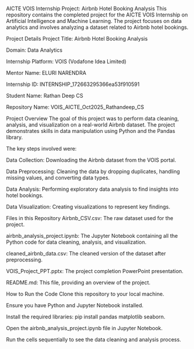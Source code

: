 AICTE VOIS Internship Project: Airbnb Hotel Booking Analysis
This repository contains the completed project for the AICTE VOIS Internship on Artificial Intelligence and Machine Learning. The project focuses on data analytics and involves analyzing a dataset related to Airbnb hotel bookings.

Project Details
Project Title: Airbnb Hotel Booking Analysis

Domain: Data Analytics

Internship Platform: VOIS (Vodafone Idea Limited)

Mentor Name: ELURI NARENDRA

Internship ID:  INTERNSHIP_172663295366ea53f910591

Student Name:  Rathan Deep CS


Repository Name: VOIS_AICTE_Oct2025_Rathandeep_CS 

Project Overview
The goal of this project was to perform data cleaning, analysis, and visualization on a real-world Airbnb dataset. The project demonstrates skills in data manipulation using Python and the Pandas library.

The key steps involved were:

Data Collection: Downloading the Airbnb dataset from the VOIS portal.

Data Preprocessing: Cleaning the data by dropping duplicates, handling missing values, and converting data types.

Data Analysis: Performing exploratory data analysis to find insights into hotel bookings.

Data Visualization: Creating visualizations to represent key findings.

Files in this Repository
Airbnb_CSV.csv: The raw dataset used for the project.

airbnb_analysis_project.ipynb: The Jupyter Notebook containing all the Python code for data cleaning, analysis, and visualization.

cleaned_airbnb_data.csv: The cleaned version of the dataset after preprocessing.


VOIS_Project_PPT.pptx: The project completion PowerPoint presentation. 

README.md: This file, providing an overview of the project.

How to Run the Code
Clone this repository to your local machine.

Ensure you have Python and Jupyter Notebook installed.

Install the required libraries: pip install pandas matplotlib seaborn.

Open the airbnb_analysis_project.ipynb file in Jupyter Notebook.

Run the cells sequentially to see the data cleaning and analysis process.
